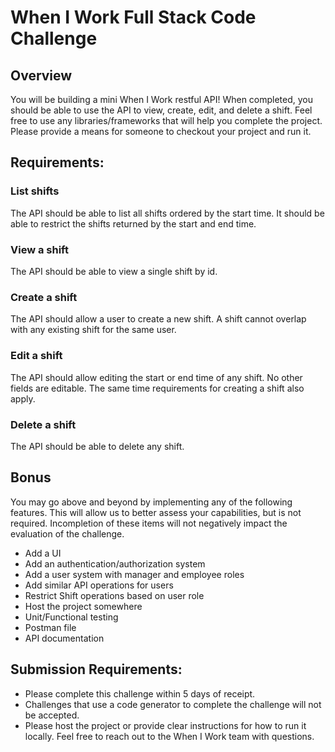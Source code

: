 # When I Work Full Stack Code Challenge

## Overview

You will be building a mini When I Work restful API! When completed, you should be able to use
the API to view, create, edit, and delete a shift.
Feel free to use any libraries/frameworks that will help you complete the project.
Please provide a means for someone to checkout your project and run it.

## Requirements:

### List shifts

The API should be able to list all shifts ordered by the start time. It should be able to restrict the
shifts returned by the start and end time.

### View a shift

The API should be able to view a single shift by id.

### Create a shift

The API should allow a user to create a new shift. A shift cannot overlap with any existing shift
for the same user.

### Edit a shift

The API should allow editing the start or end time of any shift. No other fields are editable. The
same time requirements for creating a shift also apply.

### Delete a shift

The API should be able to delete any shift.

## Bonus

You may go above and beyond by implementing any of the following features. This will allow us
to better assess your capabilities, but is not required. Incompletion of these items will not
negatively impact the evaluation of the challenge.

- Add a UI
- Add an authentication/authorization system
- Add a user system with manager and employee roles
- Add similar API operations for users
- Restrict Shift operations based on user role
- Host the project somewhere
- Unit/Functional testing
- Postman file
- API documentation

## Submission Requirements:

- Please complete this challenge within 5 days of receipt.
- Challenges that use a code generator to complete the challenge will not be accepted.
- Please host the project or provide clear instructions for how to run it locally.
Feel free to reach out to the When I Work team with questions.
